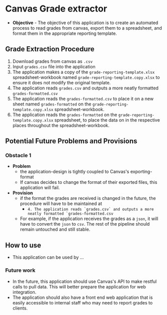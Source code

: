# Canvas Grade extractor
* **Objective** - The objective of this application is to create an automated process to read grades from canvas, export them to a spreadsheet, and format them in the appropriate reporting template. 

## Grade Extraction Procedure
1. Download grades from canvas as `.csv`
2. Input `grades.csv` file into the application
3. The application makes a copy of the `grade-reporting-template.xlsx` spreadsheet-workbook named `grade-reporting-template.copy.xlsx` to ensure it does not modify the original template.
4. The application reads `grades.csv` and outputs a more neatly formatted `grades-formatted.csv`
5. The application reads the `grades-formatted.csv` to place it on a new sheet named `grades-formatted` on the `grade-reporting-template.copy.xlsx` spreadsheet-workbook.
6. The application reads the `grades-formatted` on the `grade-reporting-template.copy.xlsx` spreadsheet, to place the data on in the respective places throughout the spreadsheet-workbook.

## Potential Future Problems and Provisions
### Obstacle 1
* **Problem**
    * the application-design is tightly coupled to Canvas's exporting-format
    * If canvas decides to change the format of their exported files, this application will fail. 
* **Provision**
    * if the format the grades are received is changed in the future, the procedure will have to be maintained at
        * ```4. The application reads `grades.csv` and outputs a more neatly formatted `grades-formatted.csv```
    * For example, if the application receives the grades as a `json`, it will have to convert the `json` to `csv`. The rest of the pipeline should remain untouched and still stable. 

## How to use
* This application can be used by ...


### Future work
* In the future, this application should use Canvas's API to make restful calls to pull data. This will better prepare the application for web integration.
* The application should also have a front end web application that is easily accessible to internal staff who may need to report grades to clients.